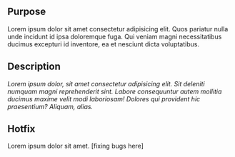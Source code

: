 ## Purpose

Lorem ipsum dolor sit amet consectetur adipisicing elit. Quos pariatur nulla unde incidunt id ipsa doloremque fuga. Qui veniam magni necessitatibus ducimus excepturi id inventore, ea et nesciunt dicta voluptatibus.


## Description

_Lorem ipsum dolor, sit amet consectetur adipisicing elit. Sit deleniti numquam magni reprehenderit sint. Labore
consequuntur autem mollitia ducimus maxime velit modi laboriosam! Dolores qui provident hic praesentium? Aliquam, alias._

## Hotfix
Lorem ipsum dolor sit amet. [fixing bugs here]

